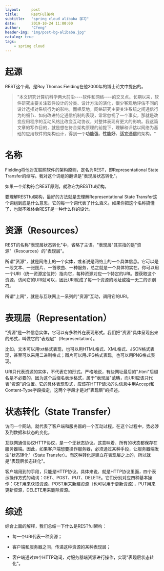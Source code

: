 ```yaml
---
layout:     post
title:      RestFul架构
subtitle:   "spring cloud alibaba 学习"
date:       2019-10-24 11:00:00
author:     "Cfeng"
header-img: "img/post-bg-alibaba.jpg"
catalog: true
tags:
    - spring cloud
---
```


# 起源

REST这个词，是Roy Thomas Fielding在他2000年的博士论文中提出的。

> "本文研究计算机科学两大前沿----软件和网络----的交叉点。长期以来，软件研究主要关注软件设计的分类、设计方法的演化，很少客观地评估不同的设计选择对系统行为的影响。而相反地，网络研究主要关注系统之间通信行为的细节、如何改进特定通信机制的表现，常常忽视了一个事实，那就是改变应用程序的互动风格比改变互动协议，对整体表现有更大的影响。我这篇文章的写作目的，就是想在符合架构原理的前提下，理解和评估以网络为基础的应用软件的架构设计，得到一个**功能强、性能好、适宜通信**的架构。"

# 名称

Fielding将他对互联网软件的架构原则，定名为REST，即Representational State Transfer的缩写。我对这个词组的翻译是"表现层状态转化"。

如果一个架构符合REST原则，就称它为RESTful架构。

要理解RESTful架构，最好的方法就是去理解Representational State Transfer这个词组到底是什么意思，它的每一个词代表了什么涵义。如果你把这个名称搞懂了，也就不难体会REST是一种什么样的设计。

# 资源（Resources）

REST的名称"表现层状态转化"中，省略了主语。"表现层"其实指的是"资源"（Resources）的"表现层"。

所谓"资源"，就是网络上的一个实体，或者说是网络上的一个具体信息。它可以是一段文本、一张图片、一首歌曲、一种服务，总之就是一个具体的实在。你可以用一个URI（统一资源定位符）指向它，每种资源对应一个特定的URI。要获取这个资源，访问它的URI就可以，因此URI就成了每一个资源的地址或独一无二的识别符。

所谓"上网"，就是与互联网上一系列的"资源"互动，调用它的URI。

# 表现层（Representation）

"资源"是一种信息实体，它可以有多种外在表现形式。我们把"资源"具体呈现出来的形式，叫做它的"表现层"（Representation）。

比如，文本可以用txt格式表现，也可以用HTML格式、XML格式、JSON格式表现，甚至可以采用二进制格式；图片可以用JPG格式表现，也可以用PNG格式表现。

URI只代表资源的实体，不代表它的形式。严格地说，有些网址最后的".html"后缀名是不必要的，因为这个后缀名表示格式，属于"表现层"范畴，而URI应该只代表"资源"的位置。它的具体表现形式，应该在HTTP请求的头信息中用Accept和Content-Type字段指定，这两个字段才是对"表现层"的描述。

# 状态转化（State Transfer）

访问一个网站，就代表了客户端和服务器的一个互动过程。在这个过程中，势必涉及到数据和状态的变化。

互联网通信协议HTTP协议，是一个无状态协议。这意味着，所有的状态都保存在服务器端。因此，如果客户端想要操作服务器，必须通过某种手段，让服务器端发生"状态转化"（State Transfer）。而这种转化是建立在表现层之上的，所以就是"表现层状态转化"。

客户端用到的手段，只能是HTTP协议。具体来说，就是HTTP协议里面，四个表示操作方式的动词：GET、POST、PUT、DELETE。它们分别对应四种基本操作：GET用来获取资源，POST用来新建资源（也可以用于更新资源），PUT用来更新资源，DELETE用来删除资源。

# 综述

综合上面的解释，我们总结一下什么是RESTful架构：

* 每一个URI代表一种资源；

* 客户端和服务器之间，传递这种资源的某种表现层；

* 客户端通过四个HTTP动词，对服务器端资源进行操作，实现"表现层状态转化"。